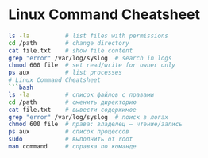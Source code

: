# Linux Command Cheatsheet
```bash
ls -la          # list files with permissions
cd /path        # change directory
cat file.txt    # show file content
grep "error" /var/log/syslog  # search in logs
chmod 600 file  # set read/write for owner only
ps aux          # list processes
# Linux Command Cheatsheet
```bash
ls -la          # список файлов с правами
cd /path        # сменить директорию
cat file.txt    # вывести содержимое
grep "error" /var/log/syslog  # поиск в логах
chmod 600 file  # права: владелец — чтение/запись
ps aux          # список процессов
sudo            # выполнить от root
man command     # справка по команде
